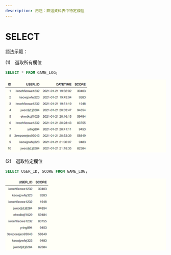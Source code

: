 ```yaml
---
description: 用途：篩選資料表中特定欄位
---
```


# SELECT

語法示範：

\(1\)　選取所有欄位

```sql
SELECT * FROM GAME_LOG;
```

![](../.gitbook/assets/image.png)



\(2\)　選取特定欄位

```sql
SELECT USER_ID, SCORE FROM GAME_LOG;
```

![](../.gitbook/assets/image%20%281%29.png)

